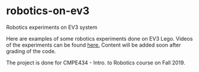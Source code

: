 # robotics-on-ev3
Robotics experiments on EV3 system

Here are examples of some robotics experiments done on EV3 Lego. Videos of the experiments can be found [here.](https://www.youtube.com/playlist?list=PLP5dCo82hTu4lOp3LLcRzRRjkqN_4v2XQ)
Content will be added soon after grading of the code.

The project is done for CMPE434 - Intro. to Robotics course on Fall 2019.
